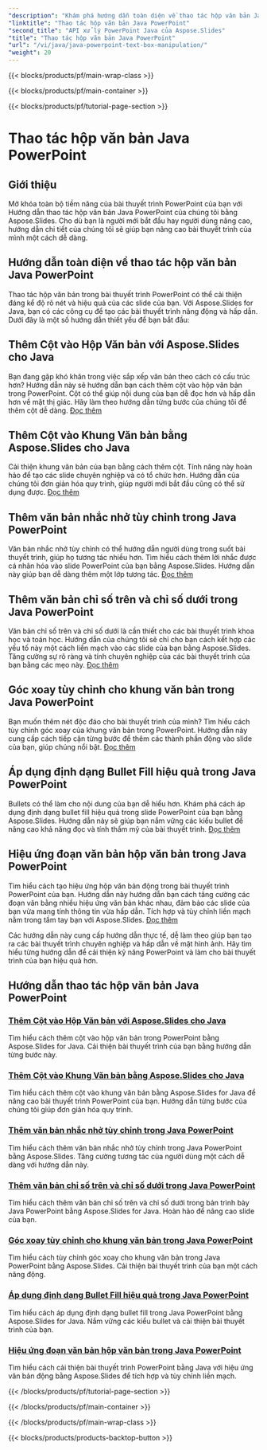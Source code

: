 ```yaml
---
"description": "Khám phá hướng dẫn toàn diện về thao tác hộp văn bản Java PowerPoint với Aspose.Slides. Cải thiện bài thuyết trình của bạn từng bước với hướng dẫn của chúng tôi."
"linktitle": "Thao tác hộp văn bản Java PowerPoint"
"second_title": "API xử lý PowerPoint Java của Aspose.Slides"
"title": "Thao tác hộp văn bản Java PowerPoint"
"url": "/vi/java/java-powerpoint-text-box-manipulation/"
"weight": 20
---
```


{{< blocks/products/pf/main-wrap-class >}}

{{< blocks/products/pf/main-container >}}

{{< blocks/products/pf/tutorial-page-section >}}

# Thao tác hộp văn bản Java PowerPoint

## Giới thiệu

Mở khóa toàn bộ tiềm năng của bài thuyết trình PowerPoint của bạn với Hướng dẫn thao tác hộp văn bản Java PowerPoint của chúng tôi bằng Aspose.Slides. Cho dù bạn là người mới bắt đầu hay người dùng nâng cao, hướng dẫn chi tiết của chúng tôi sẽ giúp bạn nâng cao bài thuyết trình của mình một cách dễ dàng.

## Hướng dẫn toàn diện về thao tác hộp văn bản Java PowerPoint

Thao tác hộp văn bản trong bài thuyết trình PowerPoint có thể cải thiện đáng kể độ rõ nét và hiệu quả của các slide của bạn. Với Aspose.Slides for Java, bạn có các công cụ để tạo các bài thuyết trình năng động và hấp dẫn. Dưới đây là một số hướng dẫn thiết yếu để bạn bắt đầu:

## Thêm Cột vào Hộp Văn bản với Aspose.Slides cho Java
Bạn đang gặp khó khăn trong việc sắp xếp văn bản theo cách có cấu trúc hơn? Hướng dẫn này sẽ hướng dẫn bạn cách thêm cột vào hộp văn bản trong PowerPoint. Cột có thể giúp nội dung của bạn dễ đọc hơn và hấp dẫn hơn về mặt thị giác. Hãy làm theo hướng dẫn từng bước của chúng tôi để thêm cột dễ dàng. [Đọc thêm](./add-column-in-text-boxes/)

## Thêm Cột vào Khung Văn bản bằng Aspose.Slides cho Java
Cải thiện khung văn bản của bạn bằng cách thêm cột. Tính năng này hoàn hảo để tạo các slide chuyên nghiệp và có tổ chức hơn. Hướng dẫn của chúng tôi đơn giản hóa quy trình, giúp người mới bắt đầu cũng có thể sử dụng được. [Đọc thêm](./add-columns-in-text-frame/)

## Thêm văn bản nhắc nhở tùy chỉnh trong Java PowerPoint
Văn bản nhắc nhở tùy chỉnh có thể hướng dẫn người dùng trong suốt bài thuyết trình, giúp họ tương tác nhiều hơn. Tìm hiểu cách thêm lời nhắc được cá nhân hóa vào slide PowerPoint của bạn bằng Aspose.Slides. Hướng dẫn này giúp bạn dễ dàng thêm một lớp tương tác. [Đọc thêm](./add-custom-prompt-text-java-powerpoint/)

## Thêm văn bản chỉ số trên và chỉ số dưới trong Java PowerPoint
Văn bản chỉ số trên và chỉ số dưới là cần thiết cho các bài thuyết trình khoa học và toán học. Hướng dẫn của chúng tôi sẽ chỉ cho bạn cách kết hợp các yếu tố này một cách liền mạch vào các slide của bạn bằng Aspose.Slides. Tăng cường sự rõ ràng và tính chuyên nghiệp của các bài thuyết trình của bạn bằng các mẹo này. [Đọc thêm](./add-superscript-subscript-text-java-powerpoint/)

## Góc xoay tùy chỉnh cho khung văn bản trong Java PowerPoint
Bạn muốn thêm nét độc đáo cho bài thuyết trình của mình? Tìm hiểu cách tùy chỉnh góc xoay của khung văn bản trong PowerPoint. Hướng dẫn này cung cấp cách tiếp cận từng bước để thêm các thành phần động vào slide của bạn, giúp chúng nổi bật. [Đọc thêm](./custom-rotation-angle-text-frame-java-powerpoint/)

## Áp dụng định dạng Bullet Fill hiệu quả trong Java PowerPoint
Bullets có thể làm cho nội dung của bạn dễ hiểu hơn. Khám phá cách áp dụng định dạng bullet fill hiệu quả trong slide PowerPoint của bạn bằng Aspose.Slides. Hướng dẫn này sẽ giúp bạn nắm vững các kiểu bullet để nâng cao khả năng đọc và tính thẩm mỹ của bài thuyết trình. [Đọc thêm](./apply-bullet-fill-format-java-powerpoint/)

## Hiệu ứng đoạn văn bản hộp văn bản trong Java PowerPoint
Tìm hiểu cách tạo hiệu ứng hộp văn bản động trong bài thuyết trình PowerPoint của bạn. Hướng dẫn này hướng dẫn bạn cách tăng cường các đoạn văn bằng nhiều hiệu ứng văn bản khác nhau, đảm bảo các slide của bạn vừa mang tính thông tin vừa hấp dẫn. Tích hợp và tùy chỉnh liền mạch nằm trong tầm tay bạn với Aspose.Slides. [Đọc thêm](./effect-text-box-paragraph-java-powerpoint/)

Các hướng dẫn này cung cấp hướng dẫn thực tế, dễ làm theo giúp bạn tạo ra các bài thuyết trình chuyên nghiệp và hấp dẫn về mặt hình ảnh. Hãy tìm hiểu từng hướng dẫn để cải thiện kỹ năng PowerPoint và làm cho bài thuyết trình của bạn hiệu quả hơn.
## Hướng dẫn thao tác hộp văn bản Java PowerPoint
### [Thêm Cột vào Hộp Văn bản với Aspose.Slides cho Java](./add-column-in-text-boxes/)
Tìm hiểu cách thêm cột vào hộp văn bản trong PowerPoint bằng Aspose.Slides for Java. Cải thiện bài thuyết trình của bạn bằng hướng dẫn từng bước này.
### [Thêm Cột vào Khung Văn bản bằng Aspose.Slides cho Java](./add-columns-in-text-frame/)
Tìm hiểu cách thêm cột vào khung văn bản bằng Aspose.Slides for Java để nâng cao bài thuyết trình PowerPoint của bạn. Hướng dẫn từng bước của chúng tôi giúp đơn giản hóa quy trình.
### [Thêm văn bản nhắc nhở tùy chỉnh trong Java PowerPoint](./add-custom-prompt-text-java-powerpoint/)
Tìm hiểu cách thêm văn bản nhắc nhở tùy chỉnh trong Java PowerPoint bằng Aspose.Slides. Tăng cường tương tác của người dùng một cách dễ dàng với hướng dẫn này.
### [Thêm văn bản chỉ số trên và chỉ số dưới trong Java PowerPoint](./add-superscript-subscript-text-java-powerpoint/)
Tìm hiểu cách thêm văn bản chỉ số trên và chỉ số dưới trong bản trình bày Java PowerPoint bằng Aspose.Slides for Java. Hoàn hảo để nâng cao slide của bạn.
### [Góc xoay tùy chỉnh cho khung văn bản trong Java PowerPoint](./custom-rotation-angle-text-frame-java-powerpoint/)
Tìm hiểu cách tùy chỉnh góc xoay cho khung văn bản trong Java PowerPoint bằng Aspose.Slides. Cải thiện bài thuyết trình của bạn một cách năng động.
### [Áp dụng định dạng Bullet Fill hiệu quả trong Java PowerPoint](./apply-bullet-fill-format-java-powerpoint/)
Tìm hiểu cách áp dụng định dạng bullet fill trong Java PowerPoint bằng Aspose.Slides for Java. Nắm vững các kiểu bullet và cải thiện bài thuyết trình của bạn.
### [Hiệu ứng đoạn văn bản hộp văn bản trong Java PowerPoint](./effect-text-box-paragraph-java-powerpoint/)
Tìm hiểu cách cải thiện bài thuyết trình PowerPoint bằng Java với hiệu ứng văn bản động bằng Aspose.Slides để tích hợp và tùy chỉnh liền mạch.

{{< /blocks/products/pf/tutorial-page-section >}}

{{< /blocks/products/pf/main-container >}}

{{< /blocks/products/pf/main-wrap-class >}}

{{< blocks/products/products-backtop-button >}}
